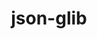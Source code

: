 ---
title: "json-glib"
layout: cache
categories: [package, develop]
meta: {"versions": ["1.6.6"], "compilers": ["gcc@=11.4.0"], "oss": ["ubuntu22.04"], "platforms": ["linux"], "targets": ["x86_64_v3"], "stacks": ["e4s", "root"], "num_specs": 7, "num_specs_by_stack": {"e4s": 7, "root": 7}}
spec_details: [{"hash": "sd3pcnq7pzhwjzggs6cjvwmvliqiogkw", "compiler": "gcc@=11.4.0", "versions": ["1.6.6"], "os": "ubuntu22.04", "platform": "linux", "target": "x86_64_v3", "variants": ["build_system=meson", "buildtype=release", "default_library=shared", "~strip"], "stacks": ["e4s", "root"], "size": "-", "tarball": "https://binaries.spack.io/develop/build_cache/linux-ubuntu22.04-x86_64_v3/gcc-11.4.0/json-glib-1.6.6/linux-ubuntu22.04-x86_64_v3-gcc-11.4.0-json-glib-1.6.6-sd3pcnq7pzhwjzggs6cjvwmvliqiogkw.spack"}, {"hash": "fx4qodkoxnytiydrji4vpynms5orsnfx", "compiler": "gcc@=11.4.0", "versions": ["1.6.6"], "os": "ubuntu22.04", "platform": "linux", "target": "x86_64_v3", "variants": ["build_system=meson", "buildtype=release", "default_library=shared", "~strip"], "stacks": ["e4s", "root"], "size": "-", "tarball": "https://binaries.spack.io/develop/build_cache/linux-ubuntu22.04-x86_64_v3/gcc-11.4.0/json-glib-1.6.6/linux-ubuntu22.04-x86_64_v3-gcc-11.4.0-json-glib-1.6.6-fx4qodkoxnytiydrji4vpynms5orsnfx.spack"}, {"hash": "enaxodraxef4qhlu2fwkwzfokozkwc7t", "compiler": "gcc@=11.4.0", "versions": ["1.6.6"], "os": "ubuntu22.04", "platform": "linux", "target": "x86_64_v3", "variants": ["build_system=meson", "buildtype=release", "default_library=shared", "~strip"], "stacks": ["e4s", "root"], "size": "-", "tarball": "https://binaries.spack.io/develop/build_cache/linux-ubuntu22.04-x86_64_v3/gcc-11.4.0/json-glib-1.6.6/linux-ubuntu22.04-x86_64_v3-gcc-11.4.0-json-glib-1.6.6-enaxodraxef4qhlu2fwkwzfokozkwc7t.spack"}, {"hash": "avruxoawbqaz4652tbfsrypbrqlwcvtl", "compiler": "gcc@=11.4.0", "versions": ["1.6.6"], "os": "ubuntu22.04", "platform": "linux", "target": "x86_64_v3", "variants": ["build_system=meson", "buildtype=release", "default_library=shared", "~strip"], "stacks": ["e4s", "root"], "size": "-", "tarball": "https://binaries.spack.io/develop/build_cache/linux-ubuntu22.04-x86_64_v3/gcc-11.4.0/json-glib-1.6.6/linux-ubuntu22.04-x86_64_v3-gcc-11.4.0-json-glib-1.6.6-avruxoawbqaz4652tbfsrypbrqlwcvtl.spack"}, {"hash": "dmyjwmtcdyjsopr5aru4duyfkwi3msiw", "compiler": "gcc@=11.4.0", "versions": ["1.6.6"], "os": "ubuntu22.04", "platform": "linux", "target": "x86_64_v3", "variants": ["build_system=meson", "buildtype=release", "default_library=shared", "~strip"], "stacks": ["e4s", "root"], "size": "-", "tarball": "https://binaries.spack.io/develop/build_cache/linux-ubuntu22.04-x86_64_v3/gcc-11.4.0/json-glib-1.6.6/linux-ubuntu22.04-x86_64_v3-gcc-11.4.0-json-glib-1.6.6-dmyjwmtcdyjsopr5aru4duyfkwi3msiw.spack"}, {"hash": "w4orp6n32qcwn53fitlplerhrh3ggjbc", "compiler": "gcc@=11.4.0", "versions": ["1.6.6"], "os": "ubuntu22.04", "platform": "linux", "target": "x86_64_v3", "variants": ["build_system=meson", "buildtype=release", "default_library=shared", "~strip"], "stacks": ["e4s", "root"], "size": "-", "tarball": "https://binaries.spack.io/develop/build_cache/linux-ubuntu22.04-x86_64_v3/gcc-11.4.0/json-glib-1.6.6/linux-ubuntu22.04-x86_64_v3-gcc-11.4.0-json-glib-1.6.6-w4orp6n32qcwn53fitlplerhrh3ggjbc.spack"}, {"hash": "bn34h7xwco3sjql2hgj427uzmhwovq6d", "compiler": "gcc@=11.4.0", "versions": ["1.6.6"], "os": "ubuntu22.04", "platform": "linux", "target": "x86_64_v3", "variants": ["build_system=meson", "buildtype=release", "default_library=shared", "~strip"], "stacks": ["e4s", "root"], "size": "-", "tarball": "https://binaries.spack.io/develop/build_cache/linux-ubuntu22.04-x86_64_v3/gcc-11.4.0/json-glib-1.6.6/linux-ubuntu22.04-x86_64_v3-gcc-11.4.0-json-glib-1.6.6-bn34h7xwco3sjql2hgj427uzmhwovq6d.spack"}]
---